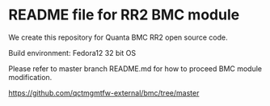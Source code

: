 README file for RR2 BMC module
==============================

We create this repository for Quanta BMC RR2 open source code.

Build environment: Fedora12 32 bit OS

Please refer to master branch README.md for how to proceed BMC module modification.

https://github.com/qctmgmtfw-external/bmc/tree/master


